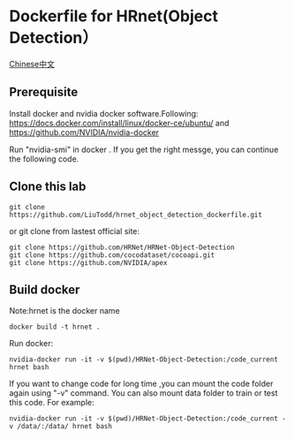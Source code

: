 # Dockerfile for HRnet(Object Detection） 
[Chinese中文](https://blog.csdn.net/weixin_42217661/article/details/101264215)
## Prerequisite
Install docker and nvidia docker software.Following:
https://docs.docker.com/install/linux/docker-ce/ubuntu/ and https://github.com/NVIDIA/nvidia-docker

Run "nvidia-smi" in docker . If you get the right messge, you can continue the following code.

## Clone this lab

    git clone https://github.com/LiuTodd/hrnet_object_detection_dockerfile.git

or git clone from lastest official site:

    git clone https://github.com/HRNet/HRNet-Object-Detection
    git clone https://github.com/cocodataset/cocoapi.git
    git clone https://github.com/NVIDIA/apex

## Build docker

Note:hrnet is the docker name

    docker build -t hrnet .

Run docker:

    nvidia-docker run -it -v $(pwd)/HRNet-Object-Detection:/code_current hrnet bash
If you want to change code for long time ,you can mount the code folder again using "-v" command. You can also mount data folder to train or test this code.
For example:

    nvidia-docker run -it -v $(pwd)/HRNet-Object-Detection:/code_current -v /data/:/data/ hrnet bash

